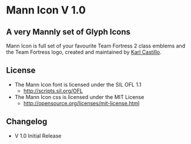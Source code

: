 # Mann Icon V 1.0

## A very Mannly set of Glyph Icons

Mann Icon is full set of your favourite Team Fortress 2 class emblems and the
Team Fortress logo, created and maintained by <a href="http://karlworks.com" target="_blank">Karl Castillo</a>.

## License
* The Mann Icon font is licensed under the SIL OFL 1.1
    * http://scripts.sil.org/OFL
* The Mann Icon css is licensed under the MIT License
    * http://opensource.org/licenses/mit-license.html

## Changelog
* V 1.0 Initial Release
